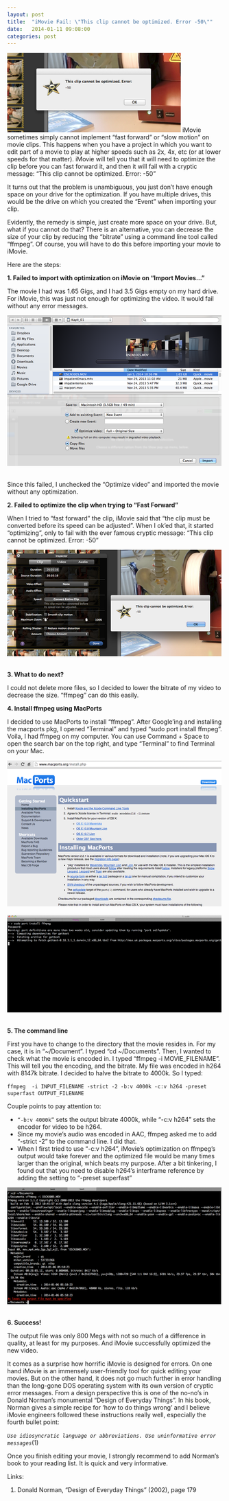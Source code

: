 ```yaml
---
layout: post
title:  "iMovie Fail: \"This clip cannot be optimized. Error -50\""
date:   2014-01-11 09:08:00
categories: post
---
```

<span class="leftImage imgDiv"><img alt="The reason" src="/assets/imovie-fail-this-clip/00_intro.png" width="405/"></span>
iMovie sometimes simply cannot implement “fast forward” or “slow motion” on movie clips. This happens when you have a project in which you want to edit part of a movie to play at higher speeds such as 2x, 4x, etc (or at lower speeds for that matter). iMovie will tell you that it will need to optimize the clip before you can fast forward it, and then it will fail with a cryptic message: “This clip cannot be optimized. Error: -50”

It turns out that the problem is unambiguous, you just don’t have enough space on your drive for the optimization. If you have multiple drives, this would be the drive on which you created the “Event” when importing your clip.

Evidently, the remedy is simple, just create more space on your drive. But, what if you cannot do that? There is an alternative, you can decrease the size of your clip by reducing the “bitrate” using a command line tool called “ffmpeg”. Of course, you will have to do this before importing your movie to iMovie.

Here are the steps:

<!--more-->

**1. Failed to import with optimization on iMovie on “Import Movies…”**

The movie I had was 1.65 Gigs, and I had 3.5 Gigs empty on my hard drive. For iMovie, this was just not enough for optimizing the video. It would fail without any error messages.

<div class="outerDiv">
<div class="imgDiv"><img alt="image" src="/assets/imovie-fail-this-clip/01_imovie.png"></div>
</div><br>

Since this failed, I unchecked the “Optimize video” and imported the movie without any optimization.

**2. Failed to optimize the clip when trying to “Fast Forward”**

When I tried to “fast forward” the clip, iMovie said that “the clip must be converted before its speed can be adjusted”. When I ok’ed that, it started “optimizing”, only to fail with the ever famous cryptic message: “This clip cannot be optimized. Error: -50”

<div class="outerDiv">
<div class="imgDiv"><img alt="image" src="/assets/imovie-fail-this-clip/02_fail.png"></div>
</div><br>

**3. What to do next?**

I could not delete more files, so I decided to lower the bitrate of my video to decrease the size. “ffmpeg” can do this easily.

**4. Install ffmpeg using MacPorts**

I decided to use MacPorts to install “ffmpeg”. After Google’ing and installing the macports pkg, I opened “Terminal” and typed “sudo port install ffmpeg”. Voila, I had ffmpeg on my computer. You can use Command + Space to open the search bar on the top right, and type “Terminal” to find Terminal on your Mac.

<div class="outerDiv">
<div class="imgDiv"><img alt="image" src="/assets/imovie-fail-this-clip/03_macport.png"></div>
</div><br>

<div class="outerDiv">
<div class="imgDiv"><img alt="image" src="/assets/imovie-fail-this-clip/04_install.png"></div>
</div><br>

**5. The command line**

First you have to change to the directory that the movie resides in. For my case, it is in “~/Document”. I typed “cd ~/Documents”. Then, I wanted to check what the movie is encoded in. I typed “ffmpeg -i MOVIE_FILENAME”. This will tell you the encoding, and the bitrate. My file was encoded in h264 with 8147k bitrate. I decided to halve the bitrate to 4000k. So I typed:

~~~
ffmpeg  -i INPUT_FILENAME -strict -2 -b:v 4000k -c:v h264 -preset superfast OUTPUT_FILENAME
~~~

Couple points to pay attention to:

* `“-b:v 4000k”` sets the output bitrate 4000k, while “-c:v h264” sets the encoder for video to be h264.
* Since my movie’s audio was encoded in AAC, ffmpeg asked me to add “-strict -2” to the command line. I did that.
* When I first tried to use “-c:v h264”, iMovie’s optimization on ffmpeg’s output would take forever and the optimized file would be many times larger than the original, which beats my purpose. After a bit tinkering, I found out that you need to disable h264’s interframe reference by adding the setting to “-preset superfast”

<div class="outerDiv">
<div class="imgDiv"><img alt="image" src="/assets/imovie-fail-this-clip/05_ffmpeg.png"></div>
</div><br>

**6. Success!**

The output file was only 800 Megs with not so much of a difference in quality, at least for my purposes. And iMovie successfully optimized the new video.

It comes as a surprise how horrific iMovie is designed for errors. On one hand iMovie is an immensely user-friendly tool for quick editing your movies. But on the other hand, it does not go much further in error handling than the long-gone DOS operating system with its own version of cryptic error messages. From a design perspective this is one of the no-no’s in Donald Norman’s monumental “Design of Everyday Things”. In his book, Norman gives a simple recipe for ‘how to do things wrong’ and I believe iMovie engineers followed these instructions really well, especially the fourth bullet point:

*`Use idiosyncratic language or abbreviations. Use uninformative error messages`*(1)

Once you finish editing your movie, I strongly recommend to add Norman’s book to your reading list. It is quick and very informative.



Links:

1. Donald Norman, “Design of Everyday Things” (2002), page 179

 
